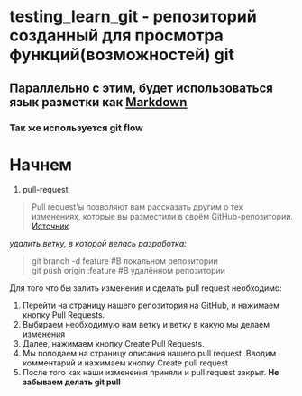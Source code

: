 # testing_learn_git - репозиторий созданный для просмотра функций(возможностей) git
  
## Параллельно с этим, будет использоваться язык разметки как [Markdown](https://gist.github.com/Jekins/2bf2d0638163f1294637#Links "Инструкция по использованию Markdown")

  

    

### Так же используется **git flow**

Начнем
=======

1. pull-request
 > Pull request'ы позволяют вам рассказать другим о тех изменениях, которые вы разместили в своём GitHub-репозитории. 
 > [Источник](https://habr.com/ru/post/125999/)

_удалить ветку, в которой велась разработка:_  
> git branch -d feature #В локальном репозитории  
> git push origin :feature #В удалённом репозитории   
  

Для того что бы залить изменения и сделать pull request необходимо:
1. Перейти на страницу нашего репозитория на GitHub, и нажимаем кнопку Pull Requests.
2. Выбираем необходимую нам ветку и ветку в какую мы делаем изменения
2. Далее, нажимаем кнопку Create Pull Requests.
3. Мы поподаем на страницу описания нашего pull request. Вводим комментарий и нажимаем кнопку Create pull request
4. После того как наши изменения приняли и pull request закрыт. __Не забываем делать git pull__
